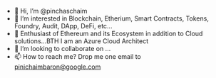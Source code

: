 - 👋 Hi, I’m @pinchaschaim
- 👀 I’m interested in Blockchain, Etherium, Smart Contracts, Tokens, Foundry, Audit, DApp, DeFi, etc...
- 🌱 Enthusiast of Ethereum and its Ecosystem in addition to Cloud solutions...BTH I am an Azure Cloud Architect
- 💞️ I’m looking to collaborate on ...
- 📫 How to reach me? Drop me one email to pinichaimbaron@google.com

<!---
pinchaschaim/pinchaschaim is a ✨ special ✨ repository because its `README.md` (this file) appears on your GitHub profile.
You can click the Preview link to take a look at your changes.
--->
